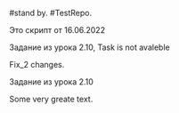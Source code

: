 #stand by.
#TestRepo.
<!DOCTYPE HTML>
<html>
<body>
    <p> Это скрипт от 16.06.2022</p>
    <script>
        'use strict';
        let simbol=prompt('Введите число:', '');
        if (simbol>0) {alert('1');}
            else if (simbol==0) {alert('0');}
                else {alert('-1');}
    </script>
    <p>Задание из урока 2.10,
    Task is not avaleble</p>
    Fix_2 changes.
    <p>Задание из урока 2.10</p>
    Some very greate text.
</body>
</html>